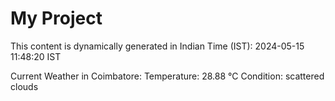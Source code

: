 # My Project

This content is dynamically generated in Indian Time (IST): 2024-05-15 11:48:20 IST


Current Weather in Coimbatore:
Temperature: 28.88 °C
Condition: scattered clouds
